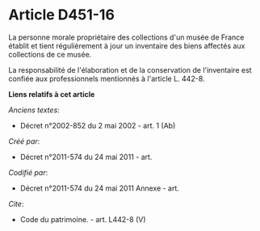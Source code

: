 # Article D451-16

La personne morale propriétaire des collections d'un musée de France établit et tient régulièrement à jour un inventaire des
biens affectés aux collections de ce musée.

La responsabilité de l'élaboration et de la conservation de l'inventaire est confiée aux professionnels mentionnés à
l'article L. 442-8.

**Liens relatifs à cet article**

_Anciens textes_:

  - Décret n°2002-852 du 2 mai 2002 - art. 1 (Ab)

_Créé par_:

  - Décret n°2011-574 du 24 mai 2011  - art.

_Codifié par_:

  - Décret n°2011-574 du 24 mai 2011 Annexe - art.

_Cite_:

  - Code du patrimoine. - art. L442-8 (V)
